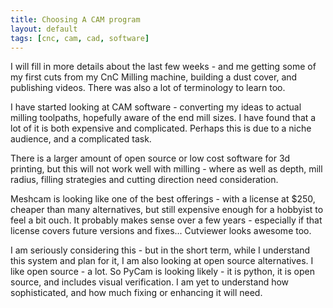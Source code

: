 ```yaml
---
title: Choosing A CAM program
layout: default
tags: [cnc, cam, cad, software]
---
```

I will fill in more details about the last few weeks - and me getting some of my first cuts from my CnC Milling machine,
building a dust cover, and publishing videos. There was also a lot of terminology to learn too.

I have started looking at CAM software - converting my ideas to actual milling toolpaths, hopefully aware of the end mill sizes. I have found that a lot of it is both expensive and complicated. Perhaps this is due to a niche audience, and a complicated task.

There is a larger amount of open source or low cost software for 3d printing, but this will not work well with milling - where as well as depth, mill radius, filling strategies and cutting direction need consideration.

Meshcam is looking like one of the best offerings - with a license at $250, cheaper than many alternatives, but still expensive enough for a hobbyist to feel a bit ouch. It probably makes sense over a few years - especially if that license covers future versions and fixes... Cutviewer looks awesome too.

I am seriously considering this - but in the short term, while I understand this system and plan for it, I am also looking at open source alternatives. I like open source - a lot. So PyCam is looking likely - it is python, it is open source, and includes visual verification. I am yet to understand how sophisticated, and how much fixing or enhancing it will need.
